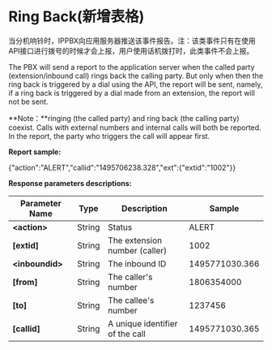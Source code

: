 # Ring Back\(新增表格\)

当分机响铃时，IPPBX向应用服务器推送该事件报告。注：该类事件只有在使用API接口进行拨号的时候才会上报，用户使用话机拨打时，此类事件不会上报。

The PBX will send a report to the application server when the called party \(extension/inbound call\) rings back the calling party. But only when then the ring back is triggered by a dial using the API, the report will be sent, namely, if a ring back is triggered by a dial made from an extension, the report will not be sent.

**Note：**ringing \(the called party\) and ring back \(the calling party\) coexist. Calls with external numbers and internal calls will both be reported. In the report, the party who triggers the call will appear first.

**Report sample:**

{"action":"ALERT","callid":"1495706238.328","ext":{"extid":"1002"}}

**Response parameters descriptions:**

| **Parameter Name** | **Type** | **Description** | **Sample** |
| --- | --- | --- | --- |
| **&lt;action&gt;** | String | Status | ALERT |
| **\[extid\]** | String | The extension number \(caller\) | 1002 |
| **&lt;inboundid&gt;** | String | The inbound ID | 1495771030.366 |
| **\[from\]** | String | The caller's number | 1806354000 |
| **\[to\]** | String | The callee's number | 1237456 |
| **\[callid\]** | String | A unique identifier of the call | 1495771030.365 |



